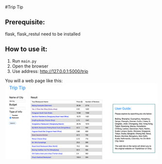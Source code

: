 #Trip Tip
## Prerequisite:

flask, flask_restul need to be installed
## How to use it:

1. Run `main.py`
2. Open the browser
3. Use address: http://127.0.0.1:5000/trip    

You will a web page like this:   
![](resource/example.png)

